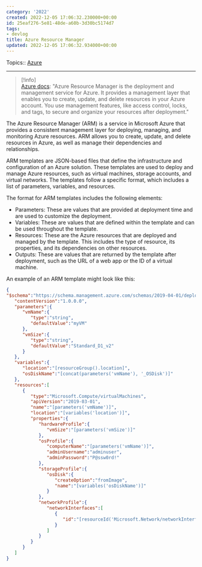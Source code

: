 ```yaml
---
category: '2022'
created: 2022-12-05 17:06:32.230000+00:00
id: 25eaf276-5e81-48de-a60b-3d30bc5174d7
tags:
- devlog
title: Azure Resource Manager
updated: 2022-12-05 17:06:32.934000+00:00
---
```

   
Topics:: [Azure](../devlog/Azure.md)   
   
   
---   
   
> [!info]    
> [Azure docs](https://docs.microsoft.com/en-us/azure/azure-resource-manager/management/overview): "Azure Resource Manager is the deployment and management service for Azure. It provides a management layer that enables you to create, update, and delete resources in your Azure account. You use management features, like access control, locks, and tags, to secure and organize your resources after deployment."   
   
The Azure Resource Manager (ARM) is a service in Microsoft Azure that provides a consistent management layer for deploying, managing, and monitoring Azure resources. ARM allows you to create, update, and delete resources in Azure, as well as manage their dependencies and relationships.   
   
ARM templates are JSON-based files that define the infrastructure and configuration of an Azure solution. These templates are used to deploy and manage Azure resources, such as virtual machines, storage accounts, and virtual networks. The templates follow a specific format, which includes a list of parameters, variables, and resources.   
   
The format for ARM templates includes the following elements:   
   
   
-   Parameters: These are values that are provided at deployment time and are used to customize the deployment.   
-   Variables: These are values that are defined within the template and can be used throughout the template.   
-   Resources: These are the Azure resources that are deployed and managed by the template. This includes the type of resource, its properties, and its dependencies on other resources.   
-   Outputs: These are values that are returned by the template after deployment, such as the URL of a web app or the ID of a virtual machine.   
   
An example of an ARM template might look like this:   
   
```json
{
"$schema":"https://schema.management.azure.com/schemas/2019-04-01/deploymentTemplate.json#",
   "contentVersion":"1.0.0.0",
   "parameters":{
      "vmName":{
         "type":"string",
         "defaultValue":"myVM"
      },
      "vmSize":{
         "type":"string",
         "defaultValue":"Standard_D1_v2"
      }
   },
   "variables":{
      "location":"[resourceGroup().location]",
      "osDiskName":"[concat(parameters('vmName'), '_OSDisk')]"
   },
   "resources":[
      {
         "type":"Microsoft.Compute/virtualMachines",
         "apiVersion":"2019-03-01",
         "name":"[parameters('vmName')]",
         "location":"[variables('location')]",
         "properties":{
            "hardwareProfile":{
               "vmSize":"[parameters('vmSize')]"
            },
            "osProfile":{
               "computerName":"[parameters('vmName')]",
               "adminUsername":"adminuser",
               "adminPassword":"P@ssw0rd!"
            },
            "storageProfile":{
               "osDisk":{
                  "createOption":"fromImage",
                  "name":"[variables('osDiskName')]"
               }
            },
            "networkProfile":{
               "networkInterfaces":[
                  {
                     "id":"[resourceId('Microsoft.Network/networkInterfaces', concat(parameters('vmName'), '_NIC'))]"
                  }
               ]
            }
         }
      }
   ]
}
```
